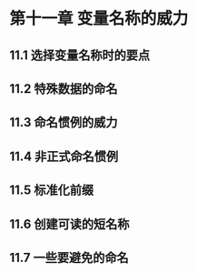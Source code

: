 # 第十一章 变量名称的威力

## 11.1 选择变量名称时的要点

## 11.2 特殊数据的命名

## 11.3 命名惯例的威力

## 11.4 非正式命名惯例

## 11.5 标准化前缀

## 11.6 创建可读的短名称

## 11.7 一些要避免的命名
